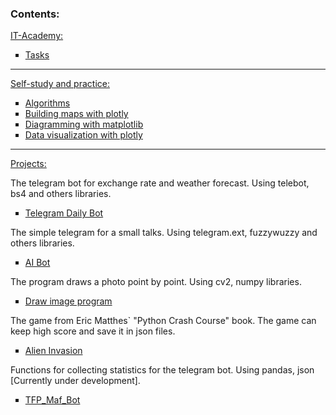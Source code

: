 ### Contents:

<a href="https://github.com/RandyR0zz/Python_course/tree/main/IT_Academy_Tasks">IT-Academy:</a>

<ul type="square">
  <li><a href="https://github.com/RandyR0zz/Python_course/tree/main/IT_Academy_Tasks">Tasks</a></li>
</ul>

---

<a href="https://github.com/RandyR0zz/Python_course/tree/main/Practice">Self-study and practice:</a>

<ul type="square">
  <li><a href="https://github.com/RandyR0zz/Python_course/tree/main/Practice/Algorithms">Algorithms</a></li>
  <li><a href="https://github.com/RandyR0zz/Python_course/tree/main/Practice/Earthquakes_Explore">Building maps with plotly</a></li>
  <li><a href="https://github.com/RandyR0zz/Python_course/tree/main/Practice/Sitka_Highs">Diagramming with matplotlib</a></li>
  <li><a href="https://github.com/RandyR0zz/Python_course/tree/main/Practice/Visualization">Data visualization with plotly</a></li>
</ul>

---

<a href="https://github.com/RandyR0zz/Python_course/tree/main/Practice">Projects:</a>

The telegram bot for exchange rate and weather forecast. Using telebot, bs4 and others libraries.

<ul type="square">
  <li><a href="https://github.com/RandyR0zz/Python_course/tree/main/Projects/Telegram_Daily_Bot">Telegram Daily Bot</a></li>
</ul>

The simple telegram for a small talks. Using telegram.ext, fuzzywuzzy and others libraries.

<ul type="square">
  <li><a href="https://github.com/RandyR0zz/Python_course/tree/main/Projects/AI_Bot">AI Bot</a></li>
</ul>

The program draws a photo point by point. Using cv2, numpy libraries.

<ul type="square">
  <li><a href="https://github.com/RandyR0zz/Python_course/tree/main/Projects/Cartoon_Image">Draw image program</a></li>
</ul>

The game from Eric Matthes` "Python Crash Course" book. The game can keep high score and save it in json files.

<ul type="square">
  <li><a href="https://github.com/RandyR0zz/Python_course/tree/main/Projects/Alien_Invasion">Alien Invasion</a></li>
</ul>

Functions for collecting statistics for the telegram bot. Using pandas, json [Currently under development].

<ul type="square">
  <li><a href="https://github.com/RandyR0zz/Python_course/tree/main/Projects/TFP_Maf_Bot">TFP_Maf_Bot</a></li>
</ul>
